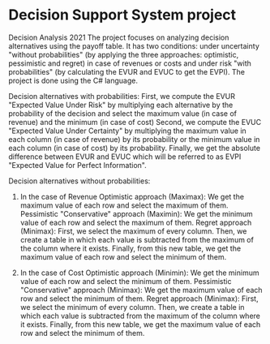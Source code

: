 # Decision Support System project

Decision Analysis 2021
The project focuses on analyzing decision alternatives using the payoff table. It has two conditions: under uncertainty "without probabilities" (by applying the three approaches: optimistic, pessimistic and regret) in case of revenues or costs and under risk "with probabilities" (by calculating the EVUR and EVUC to get the EVPI). The project is done using the C# language.

Decision alternatives with probabilities:
First, we compute the EVUR "Expected Value Under Risk" by multiplying each alternative by the probability of the decision and select the maximum value (in case of revenue) and the minimum (in case of cost) Second, we compute the EVUC "Expected Value Under Certainty" by multiplying the maximum value in each column (in case of revenue) by its probability or the minimum value in each column (in case of cost) by its probability. Finally, we get the absolute difference between EVUR and EVUC which will be referred to as EVPI "Expected Value for Perfect Information".

Decision alternatives without probabilities:

1. In the case of Revenue
Optimistic approach (Maximax): We get the maximum value of each row and select the maximum of them.
Pessimistic "Conservative" approach (Maximin): We get the minimum value of each row and select the maximum of them.
Regret approach (Minimax): First, we select the maximum of every column. Then, we create a table in which each value is subtracted from the maximum of the column where it exists. Finally, from this new table, we get the maximum value of each row and select the minimum of them.

2. In the case of Cost
Optimistic approach (Minimin): We get the minimum value of each row and select the minimum of them.
Pessimistic "Conservative" approach (Minimax): We get the maximum value of each row and select the minimum of them.
Regret approach (Minimax): First, we select the minimum of every column. Then, we create a table in which each value is subtracted from the maximum of the column where it exists. Finally, from this new table, we get the maximum value of each row and select the minimum of them.

